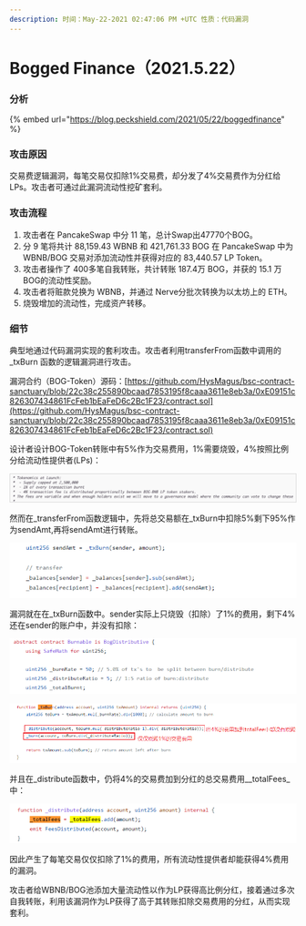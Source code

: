 ```yaml
---
description: 时间：May-22-2021 02:47:06 PM +UTC 性质：代码漏洞
---
```


# Bogged Finance（2021.5.22）

### 分析

{% embed url="https://blog.peckshield.com/2021/05/22/boggedfinance" %}

### 攻击原因

交易费逻辑漏洞，每笔交易仅扣除1%交易费，却分发了4%交易费作为分红给LPs。攻击者可通过此漏洞流动性挖矿套利。

### 攻击流程

1. 攻击者在 PancakeSwap 中分 11 笔，总计Swap出47770个BOG。
2. 分 9 笔将共计 88,159.43 WBNB 和 421,761.33 BOG 在 PancakeSwap 中为WBNB/BOG 交易对添加流动性并获得对应的 83,440.57 LP Token。
3. 攻击者操作了 400多笔自我转账，共计转账 187.4万 BOG，并获的 15.1 万 BOG的流动性奖励。
4. 攻击者将赃款兑换为 WBNB，并通过 Nerve分批次转换为以太坊上的 ETH。
5. 烧毁增加的流动性，完成资产转移。

### 细节

典型地通过代码漏洞实现的套利攻击。攻击者利用transferFrom函数中调用的\_txBurn 函数的逻辑漏洞进行攻击。

漏洞合约（BOG-Token）源码：[https://github.com/HysMagus/bsc-contract-sanctuary/blob/22c38c255890bcaad7853195f8caaa3611e8eb3a/0xE09151c826307434861FcFeb1bEaFeD6c2Bc1F23/contract.sol](https://github.com/HysMagus/bsc-contract-sanctuary/blob/22c38c255890bcaad7853195f8caaa3611e8eb3a/0xE09151c826307434861FcFeb1bEaFeD6c2Bc1F23/contract.sol)

设计者设计BOG-Token转账中有5%作为交易费用，1%需要烧毁，4%按照比例分给流动性提供者(LPs)：

![](<../.gitbook/assets/image (1).png>)

然而在\_transferFrom函数逻辑中，先将总交易额在\_txBurn中扣除5%剩下95%作为sendAmt,再将sendAmt进行转账。

![](<../.gitbook/assets/image (11).png>)

漏洞就在在\_txBurn函数中。sender实际上只烧毁（扣除）了1%的费用，剩下4%还在sender的账户中，并没有扣除：

![](<../.gitbook/assets/image (8).png>)

![](../.gitbook/assets/image-20211125211812476.png)

并且在\_distribute函数中，仍将4%的交易费加到分红的总交易费用\_\_totalFees\_中：

![](<../.gitbook/assets/image (13).png>)

因此产生了每笔交易仅仅扣除了1%的费用，所有流动性提供者却能获得4%费用的漏洞。

攻击者给WBNB/BOG池添加大量流动性以作为LP获得高比例分红，接着通过多次自我转账，利用该漏洞作为LP获得了高于其转账扣除交易费用的分红，从而实现套利。
